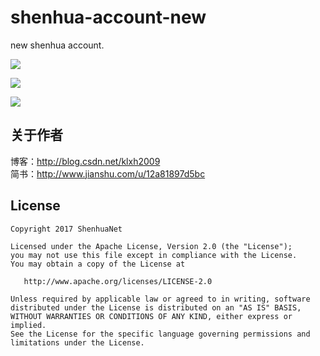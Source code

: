 # shenhua-account-new
new shenhua account.

![](https://github.com/shenhuanet/shenhua-account-new/raw/master/WX20170719-173330@2x.png)

![](https://github.com/shenhuanet/shenhua-account-new/raw/master/WX20170719-173400@2x.png)

![](https://github.com/shenhuanet/shenhua-account-new/raw/master/WX20170719-173430@2x.png)

## 关于作者
博客：http://blog.csdn.net/klxh2009<br>
简书：http://www.jianshu.com/u/12a81897d5bc

## License

    Copyright 2017 ShenhuaNet

    Licensed under the Apache License, Version 2.0 (the "License");
    you may not use this file except in compliance with the License.
    You may obtain a copy of the License at

       http://www.apache.org/licenses/LICENSE-2.0

    Unless required by applicable law or agreed to in writing, software
    distributed under the License is distributed on an "AS IS" BASIS,
    WITHOUT WARRANTIES OR CONDITIONS OF ANY KIND, either express or implied.
    See the License for the specific language governing permissions and
    limitations under the License.
